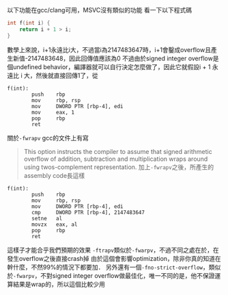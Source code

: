 以下功能在gcc/clang可用，MSVC沒有類似的功能
看一下以下程式碼
``` c
int f(int i) {
    return i + 1 > i;
}
```
數學上來說，i+1永遠比i大，不過當i為2147483647時，i+1會鑿成overflow且產生新值-2147483648，因此回傳值應該為0
不過由於signed integer overflow是個undefined behavior，編譯器就可以自行決定怎麼做了，因此它就假設i + 1 永遠比 i 大，然後就直接回傳1了，從
``` assembly
f(int):
        push    rbp
        mov     rbp, rsp
        mov     DWORD PTR [rbp-4], edi
        mov     eax, 1
        pop     rbp
        ret
```
關於`-fwrapv`
gcc的文件上有寫
> This option instructs the compiler to assume that signed arithmetic overflow of addition, subtraction and multiplication wraps around using twos-complement representation.
加上`-fwrapv`之後，所產生的assembly code長這樣
``` assembly
f(int):
        push    rbp
        mov     rbp, rsp
        mov     DWORD PTR [rbp-4], edi
        cmp     DWORD PTR [rbp-4], 2147483647
        setne   al
        movzx   eax, al
        pop     rbp
        ret
```
這樣子才能合乎我們預期的效果
`-ftrapv`類似於`-fwarpv`，不過不同之處在於，在發生overflow之後直接crash掉
由於這個會影響optimization，除非你真的知道在幹什麼，不然99%的情況下都要加．
另外還有一個`-fno-strict-overflow`，類似於`-fwarpv`，不對signed integer overflow做最佳化，唯一不同的是，他不保證運算結果是wrap的，所以這個比較少用

